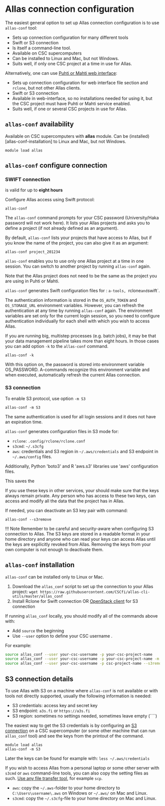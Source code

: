 # Allas connection configuration

The easiest general option to set up Allas connection configuration is to use `allas-conf` tool:

* Sets up connection configuration for many different tools
* Swift or S3 connection
* Is itself a command-line tool. 
* Available on CSC supercomputers
* Can be installed to Linux and Mac, but not Windows.
* Suits well, if only one CSC project at a time in use for Allas.

Alternatively, one can use [Puhti or Mahti web interface](../../../computing/webinterface/file-browser.md#accessing-allas-and-lumi-o):

* Sets up connection configuration for web interface file section and `rclone`, but not other Allas clients.
* Swift or S3 connection
* Available in web-interface, so no installations needed for using it, but the CSC project must have Puhti or Mahti service enabled.
* Suits well, if one or several CSC projects in use for Allas.


## `allas-conf` availability

Available on CSC supercomputers with **allas** module. Can be (installed)[allas-conf-installation] to Linux and Mac, but not Windows.

```text
module load allas
```

## `allas-conf` configure connection
### SWIFT connection

is valid for up to **eight hours**

Configure Allas access using Swift protocol:
```text
allas-conf
```
The `allas-conf` command prompts for your CSC password (University/Haka password will not work here). It lists your Allas projects and asks you to define a project (if not already defined as an argument). 

By default, `allas-conf` lists your projects that have access to Allas, but if you know the name of the project, you
can also give it as an argument:
```text
allas-conf project_201234
```

`allas-conf` enables you to use only one Allas project at a time in one session. You can switch to another project by running `allas-conf` again.

Note that the Allas project does not need to be the same as the project you are using in Puhti or Mahti.

`allas-conf` generates Swift configuration files for : `a-tools, `rclone` and `swift`.

The authentication information is stored in the `OS_AUTH_TOKEN` and `OS_STORAGE_URL` environment variables. However, you can refresh the authentication at any time by running `allas-conf` again. The environment variables are set only for the current login session, so you need to configure authentication individually for each shell with which you wish to access Allas.

If you are running big, multistep processes (e.g. batch jobs), it may be that your data management pipeline takes more than eight hours. In those cases you can add option `-k` to the `allas-conf` command.
```text
allas-conf -k
```
With this option on, the password is stored into environment variable OS_PASSWORD. A-commands recognize this environment variable and when executed, automatically refresh the current Allas connection.

### S3 connection

To enable S3 protocol, use option `-m S3`
```text
allas-conf -m S3
```

The same authentication is used for all login sessions and it does not have an expiration time.

`allas-conf` generates configuration files in S3 mode for: 
* `rclone`: `.config/rclone/rclone.conf`
* `s3cmd`: `~/.s3cfg`
* `aws`: credentials and S3 region in `~/.aws/credentials` and S3 endpoint in `~/.aws/config` files.

Additionally, Python 'boto3' and R 'aws.s3' libraries use 'aws' configuration files.

This saves the  

If you use these keys in other services, your should make sure that the keys always remain private. Any person who has access to these two keys, can access and modify all the data that the project has in Allas.

If needed, you can deactivate an S3 key pair with command:

```
allas-conf --s3remove
```

!!! Note
    Remember to be careful and security-aware when configuring S3 connection to Allas. The S3 keys are stored in a readable format in your home directory and anyone who can read your keys can access Allas until the keys are expilicitly revoked from Allas. Removing the keys from your own computer is not enough to deactivate them.


## `allas-conf` installation 

`allas-conf` can be installed only to Linux or Mac. 

1. Download the `allas_conf` script to set up the connection to your Allas project: `wget https://raw.githubusercontent.com/CSCfi/allas-cli-utils/master/allas_conf`
2. Install Rclone for Swift connection OR [OpenStack client](https://pypi.org/project/python-openstackclient/) for S3 connection

If running `allas_conf` locally, you should modify all of the commands above with:

* Add `source` the beginning
* Use `--user` option to define your CSC username .

For example:

```bash
source allas_conf --user your-csc-username -p your-csc-project-name
source allas_conf --user your-csc-username -p your-csc-project-name -m S3
source allas_conf --user your-csc-username -p csc-project-name --s3remove
```

## S3 connection details

To use Allas with S3 on a machine where `allas-conf` is not available or with tools not directly supported, usually the following information is needed:

* S3 credentials: access key and secret key
* S3 endpoint: `a3s.fi` or `https://a3s.fi`
* S3 region: sometimes no settings needed, sometimes leave empty (````)

The easiest way to get the S3 credentials is by configuring an [S3 connection](#s3-connection) on a CSC supercomputer (or some other machine that can run `allas_conf` tool) and see the keys from the printout of the command. 

```
module load allas
allas-conf -m S3
```

Later the keys can be found for example with: `less ~/.aws/credentials`

If you wish to access Allas from a personal laptop or some other server with `s3cmd` or `aws` command-line tools, you can also copy the setting files as such. [Use any file transfer tool](../../moving/index.md), for example `scp`.

* `aws`: copy the `~/.aws`-folder to your home directory to `C:\Users\username\.aws` on Windows or `~/.aws/` on Mac and Linux.
* `s3cmd`: copy the `~/.s3cfg`-file to your home directory on Mac and Linux.


